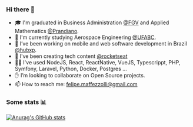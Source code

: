 ### Hi there 👋

- 🎓 I'm graduated in Business Administration [@FGV](https://ebape.fgv.br/en) and Applied Mathematics [@Prandiano](https://www.prandiano.com.br/).
- 🚀 I'm currently studying Aerospace Engineering [@UFABC](http://www.ufabc.edu.br/).
- 🔨 I’ve been working on mobile and web software development in Brazil [@hubxp](https://www.hubxp.com.br).
- 🎥 I've been creating tech content [@rocketseat](https://www.instagram.com/rocketseat_oficial/?hl=en)
- 👨‍💻 I've used NodeJS, React, ReactNative, VueJS, Typescrippt, PHP, Symfony, Laravel, Python, Docker, Postgres ...
- ✋ I’m looking to collaborate on Open Source projects.
- 📫 How to reach me: [felipe.maffezzolli@gmail.com](mailto:felipe.maffezzolli@gmail.com)

### Some stats 📊

[![Anurag's GitHub stats](https://github-readme-stats.vercel.app/api?username=femaffezzolli&count_private=true&show_icons=true&theme=dark)](https://github.com/anuraghazra/github-readme-stats)
